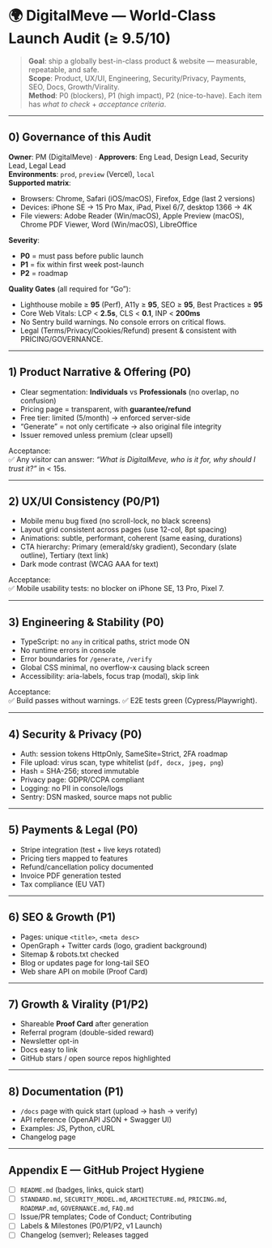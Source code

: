 # 🌍 DigitalMeve — World-Class Launch Audit (≥ 9.5/10)

> **Goal**: ship a globally best-in-class product & website — measurable, repeatable, and safe.  
> **Scope**: Product, UX/UI, Engineering, Security/Privacy, Payments, SEO, Docs, Growth/Virality.  
> **Method**: P0 (blockers), P1 (high impact), P2 (nice-to-have). Each item has *what to check* + *acceptance criteria*.

---

## 0) Governance of this Audit

**Owner**: PM (DigitalMeve) · **Approvers**: Eng Lead, Design Lead, Security Lead, Legal Lead  
**Environments**: `prod`, `preview` (Vercel), `local`  
**Supported matrix**:
- Browsers: Chrome, Safari (iOS/macOS), Firefox, Edge (last 2 versions)
- Devices: iPhone SE → 15 Pro Max, iPad, Pixel 6/7, desktop 1366 → 4K
- File viewers: Adobe Reader (Win/macOS), Apple Preview (macOS), Chrome PDF Viewer, Word (Win/macOS), LibreOffice

**Severity**:  
- **P0** = must pass before public launch  
- **P1** = fix within first week post-launch  
- **P2** = roadmap

**Quality Gates** (all required for “Go”):
- Lighthouse mobile ≥ **95** (Perf), A11y ≥ **95**, SEO ≥ **95**, Best Practices ≥ **95**
- Core Web Vitals: LCP < **2.5s**, CLS < **0.1**, INP < **200ms**
- No Sentry build warnings. No console errors on critical flows.
- Legal (Terms/Privacy/Cookies/Refund) present & consistent with PRICING/GOVERNANCE.

---

## 1) Product Narrative & Offering (P0)

- Clear segmentation: **Individuals** vs **Professionals** (no overlap, no confusion)
- Pricing page = transparent, with **guarantee/refund**
- Free tier: limited (5/month) → enforced server-side
- “Generate” = not only certificate → also original file integrity
- Issuer removed unless premium (clear upsell)

Acceptance:  
✅ Any visitor can answer: *“What is DigitalMeve, who is it for, why should I trust it?”* in < 15s.

---

## 2) UX/UI Consistency (P0/P1)

- Mobile menu bug fixed (no scroll-lock, no black screens)
- Layout grid consistent across pages (use 12-col, 8pt spacing)
- Animations: subtle, performant, coherent (same easing, durations)
- CTA hierarchy: Primary (emerald/sky gradient), Secondary (slate outline), Tertiary (text link)
- Dark mode contrast (WCAG AAA for text)

Acceptance:  
✅ Mobile usability tests: no blocker on iPhone SE, 13 Pro, Pixel 7.

---

## 3) Engineering & Stability (P0)

- TypeScript: no `any` in critical paths, strict mode ON
- No runtime errors in console
- Error boundaries for `/generate`, `/verify`
- Global CSS minimal, no overflow-x causing black screen
- Accessibility: aria-labels, focus trap (modal), skip link

Acceptance:  
✅ Build passes without warnings. ✅ E2E tests green (Cypress/Playwright).

---

## 4) Security & Privacy (P0)

- Auth: session tokens HttpOnly, SameSite=Strict, 2FA roadmap
- File upload: virus scan, type whitelist (`pdf, docx, jpeg, png`)
- Hash = SHA-256; stored immutable
- Privacy page: GDPR/CCPA compliant
- Logging: no PII in console/logs
- Sentry: DSN masked, source maps not public

---

## 5) Payments & Legal (P0)

- Stripe integration (test + live keys rotated)
- Pricing tiers mapped to features
- Refund/cancellation policy documented
- Invoice PDF generation tested
- Tax compliance (EU VAT)

---

## 6) SEO & Growth (P1)

- Pages: unique `<title>`, `<meta desc>`
- OpenGraph + Twitter cards (logo, gradient background)
- Sitemap & robots.txt checked
- Blog or updates page for long-tail SEO
- Web share API on mobile (Proof Card)

---

## 7) Growth & Virality (P1/P2)

- Shareable **Proof Card** after generation
- Referral program (double-sided reward)
- Newsletter opt-in
- Docs easy to link
- GitHub stars / open source repos highlighted

---

## 8) Documentation (P1)

- `/docs` page with quick start (upload → hash → verify)
- API reference (OpenAPI JSON + Swagger UI)
- Examples: JS, Python, cURL
- Changelog page

---

## Appendix E — GitHub Project Hygiene

- [ ] `README.md` (badges, links, quick start)
- [ ] `STANDARD.md`, `SECURITY_MODEL.md`, `ARCHITECTURE.md`, `PRICING.md`, `ROADMAP.md`, `GOVERNANCE.md`, `FAQ.md`
- [ ] Issue/PR templates; Code of Conduct; Contributing
- [ ] Labels & Milestones (P0/P1/P2, v1 Launch)
- [ ] Changelog (semver); Releases tagged
